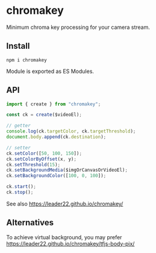 # chromakey

Minimum chroma key processing for your camera stream.

## Install

```
npm i chromakey
```

Module is exported as ES Modules.

## API

```js
import { create } from "chromakey";

const ck = create($videoEl);

// getter
console.log(ck.targetColor, ck.targetThreshold);
document.body.append(ck.destination);

// setter
ck.setColor([50, 100, 150]);
ck.setColorByOffset(x, y);
ck.setThreshold(15);
ck.setBackgroundMedia($imgOrCanvasOrVideoEl);
ck.setBackgroundColor([100, 0, 100]);

ck.start();
ck.stop();
```

See also https://leader22.github.io/chromakey/

## Alternatives

To achieve virtual background, you may prefer https://leader22.github.io/chromakey/tfjs-body-pix/
